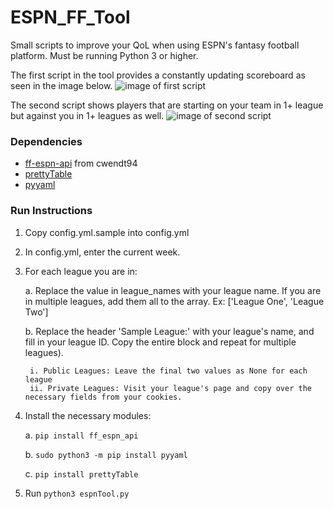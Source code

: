 # ESPN_FF_Tool
 Small scripts to improve your QoL when using ESPN's fantasy football platform. Must be running Python 3 or higher.
 
The first script in the tool provides a constantly updating scoreboard as seen in the image below.
![image of first script](https://i.imgur.com/5vDJKdB.png)

The second script shows players that are starting on your team in 1+ league but against you in 1+ leagues as well.
![image of second script](https://i.imgur.com/zV0Enpo.png)

### Dependencies
- [ff-espn-api](https://github.com/cwendt94/ff-espn-api) from cwendt94
- [prettyTable](https://github.com/jazzband/prettytable)
- [pyyaml](https://github.com/yaml/pyyaml)

### Run Instructions
1. Copy config.yml.sample into config.yml 
2. In config.yml, enter the current week.
3. For each league you are in:

    a. Replace the value in league_names with your league name. If you are in multiple leagues, add them all to the array. Ex: ['League One', 'League Two']
    
    b. Replace the header 'Sample League:' with your league's name, and fill in your league ID. Copy the entire block and repeat for multiple leagues).
    
        i. Public Leagues: Leave the final two values as None for each league
        ii. Private Leagues: Visit your league's page and copy over the necessary fields from your cookies.  
4. Install the necessary modules:
    
    a. `pip install ff_espn_api`
    
    b. `sudo python3 -m pip install pyyaml`
    
    c. `pip install prettyTable`
    
5. Run `python3 espnTool.py`
